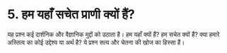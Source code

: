 # 5. हम यहाँ सचेत प्राणी क्यों हैं?

यह प्रश्न कई दार्शनिक और वैज्ञानिक मुद्दों को उठाता है। हम यहाँ क्यों हैं? हम सचेत क्यों हैं? क्या हमारे अस्तित्व का कोई उद्देश्य या अर्थ है? ये प्रश्न सत्य और चेतना की खोज का हिस्सा हैं।
